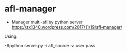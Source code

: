 # afl-manager
- Manager multi-afl by python server
https://zx1340.wordpress.com/2017/11/19/afl-manager/


Using:


-$python server.py -i afl_source -a user:pass 
